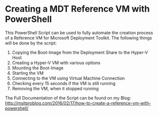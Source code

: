 # Creating a MDT Reference VM with PowerShell

This PowerShell Script can be used to fully automate the creation process of a Reference VM for Microsoft Deployment Toolkit. The following things will be done by the script:

1. Copying the Boot-Image from the Deployment Share to the Hyper-V Host
2. Creating a Hyper-V VM with various options
3. Mounting the Boot-Image
4. Starting the VM
5. Connecting to the VM using Virtual Machine Connection
6. Checking every 15 seconds if the VM is still running
7. Removing the VM, when it stopped running

The Full Documentation of the Script can be found on my Blog: http://msitproblog.com/2016/02/17/how-to-create-a-reference-vm-with-powershell/
